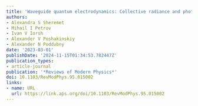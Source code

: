 ```yaml
---
title: 'Waveguide quantum electrodynamics: Collective radiance and photon-photon correlations'
authors:
- Alexandra S Sheremet
- Mihail I Petrov
- Ivan V Iorsh
- Alexander V Poshakinskiy
- Alexander N Poddubny
date: '2023-03-01'
publishDate: '2024-11-15T01:34:53.782447Z'
publication_types:
- article-journal
publication: '*Reviews of Modern Physics*'
doi: 10.1103/RevModPhys.95.015002
links:
- name: URL
  url: https://link.aps.org/doi/10.1103/RevModPhys.95.015002
---
```

